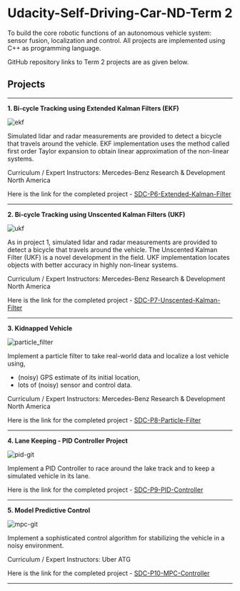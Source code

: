 # Udacity-Self-Driving-Car-ND-Term 2
To build the core robotic functions of an autonomous vehicle system: sensor fusion, localization and control. All projects are implemented using C++ as programming language.

GitHub repository links to Term 2 projects are as given below.

## Projects

-------------

**1. Bi-cycle Tracking using Extended Kalman Filters (EKF)**

![ekf](https://cloud.githubusercontent.com/assets/17127066/25771038/7c53935a-3263-11e7-8574-fd1fa97235d7.png)

Simulated lidar and radar measurements are provided to detect a bicycle that travels around the vehicle. EKF implementation uses the method called first order Taylor expansion to obtain linear approximation of the non-linear systems. 

Curriculum / Expert Instructors: Mercedes-Benz Research & Development North America

Here is the link for the completed project - [SDC-P6-Extended-Kalman-Filter][1]

-------------

**2. Bi-cycle Tracking using Unscented Kalman Filters (UKF)**

![ukf](https://cloud.githubusercontent.com/assets/17127066/25771039/7c5a8d90-3263-11e7-8703-6bf2db5a957a.png)

As in project 1, simulated lidar and radar measurements are provided to detect a bicycle that travels around the vehicle. The Unscented Kalman Filter (UKF) is a novel development in the field. UKF implementation locates objects with better accuracy in highly non-linear systems. 

Curriculum / Expert Instructors: Mercedes-Benz Research & Development North America

Here is the link for the completed project - [SDC-P7-Unscented-Kalman-Filter][2]

-------------

**3. Kidnapped Vehicle**

![particle_filter](https://cloud.githubusercontent.com/assets/17127066/26500210/b84170fe-4252-11e7-9ba7-fb149f03fb7b.png)

Implement a particle filter to take real-world data and localize a lost vehicle using,

- (noisy) GPS estimate of its initial location, 
- lots of (noisy) sensor and control data.

Curriculum / Expert Instructors: Mercedes-Benz Research & Development North America

Here is the link for the completed project - [SDC-P8-Particle-Filter][3]

-------------

**4. Lane Keeping - PID Controller Project**

![pid-git](https://user-images.githubusercontent.com/17127066/27775891-da02bd5e-5fc3-11e7-8ed7-8e81138da41b.png)

Implement a PID Controller to race around the lake track and to keep a simulated vehicle in its lane.

Here is the link for the completed project - [SDC-P9-PID-Controller][4]

-------------

**5. Model Predictive Control**

![mpc-git](https://user-images.githubusercontent.com/17127066/27775894-e13f8674-5fc3-11e7-91db-1b6018a6a5e9.png)

Implement a sophisticated control algorithm for stabilizing the vehicle in a noisy environment.

Curriculum / Expert Instructors: Uber ATG

Here is the link for the completed project - [SDC-P10-MPC-Controller][5]

-------------

[1]: https://github.com/ra9hur/SDC-P6-Extended-Kalman-Filter
[2]: https://github.com/ra9hur/SDC-P7-Unscented-Kalman-Filter
[3]: https://github.com/ra9hur/SDC-P8-Particle-Filter
[4]: https://github.com/ra9hur/SDC-P9-PID-Controller
[5]: https://github.com/ra9hur/SDC-P10-MPC-Controller
